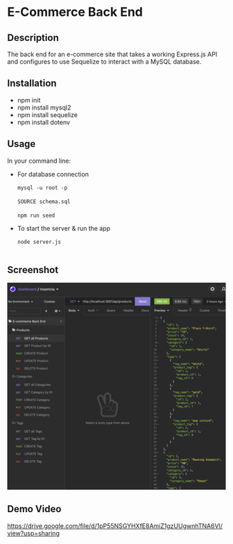 # E-Commerce Back End

## Description
The back end for an e-commerce site that takes a working Express.js API and configures to use Sequelize to interact with a MySQL database.

## Installation
- npm init
- npm install mysql2
- npm install sequelize
- npm install dotenv

## Usage
In your command line:
- For database connection 
    ```
    mysql -u root -p

    SOURCE schema.sql

    npm run seed
- To start the server & run the app
    ```
    node server.js


## Screenshot
![Screenshot](assets/screenshot.png)

## Demo Video
https://drive.google.com/file/d/1pP55NSGYHXfE8AmiZ1gzUUgwnhTNA6Vl/view?usp=sharing
